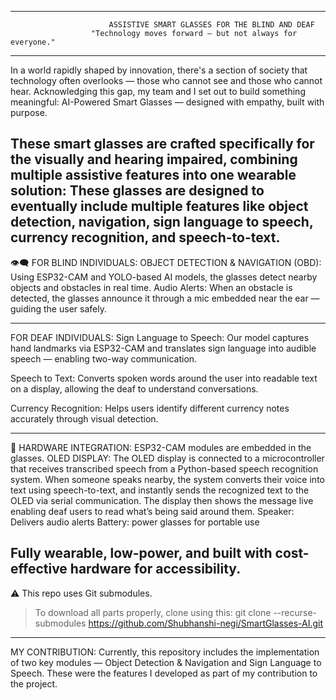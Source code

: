 _________________________________________________________________________________________________________                        
                          ASSISTIVE SMART GLASSES FOR THE BLIND AND DEAF
                      "Technology moves forward — but not always for everyone."
_______________________________________________________________________________________________________
In a world rapidly shaped by innovation, there's a section of society that technology often overlooks — those who cannot see and those who cannot hear. Acknowledging this gap, my team and I set out to build something meaningful:
AI-Powered Smart Glasses — designed with empathy, built with purpose.

These smart glasses are crafted specifically for the visually and hearing impaired, combining multiple assistive features into one wearable solution:
These glasses are designed to eventually include multiple features like object detection, navigation, sign language to speech, currency recognition, and speech-to-text. 
----------------------------------------
👁️‍🗨️ FOR BLIND INDIVIDUALS:
 OBJECT DETECTION & NAVIGATION (OBD):
Using ESP32-CAM and YOLO-based AI models, the glasses detect nearby objects and obstacles in real time.
Audio Alerts:
When an obstacle is detected, the glasses announce it through a mic embedded near the ear — guiding the user safely.

-----------------------------------------
 FOR DEAF INDIVIDUALS:
 Sign Language to Speech:
Our model captures hand landmarks via ESP32-CAM and translates sign language into audible speech — enabling two-way communication.

Speech to Text:
Converts spoken words around the user into readable text on a display, allowing the deaf to understand conversations.

Currency Recognition:
Helps users identify different currency notes accurately through visual detection.

------------------------------------------
🔧 HARDWARE INTEGRATION:
ESP32-CAM modules are embedded in the glasses.
OLED DISPLAY: The OLED display is connected to a microcontroller that receives transcribed speech from a Python-based speech recognition system. When someone speaks nearby, the system converts their voice into text using speech-to-text, and instantly sends the recognized text to the OLED via serial communication. The display then shows the message live enabling deaf users to read what’s being said around them.
Speaker: Delivers audio alerts
Battery: power glasses for portable use

Fully wearable, low-power, and built with cost-effective hardware for accessibility.
-------------------------------------------

⚠️ This repo uses Git submodules.
> To download all parts properly, clone using this:
git clone --recurse-submodules https://github.com/Shubhanshi-negi/SmartGlasses-AI.git

------------------------------------------

MY CONTRIBUTION:
Currently, this repository includes the implementation of two key modules — Object Detection & Navigation and Sign Language to Speech. These were the features I developed as part of my contribution to the project.